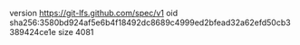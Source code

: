 version https://git-lfs.github.com/spec/v1
oid sha256:3580bd924af5e6b4f18492dc8689c4999ed2bfead32a62efd50cb3389424ce1e
size 4081
